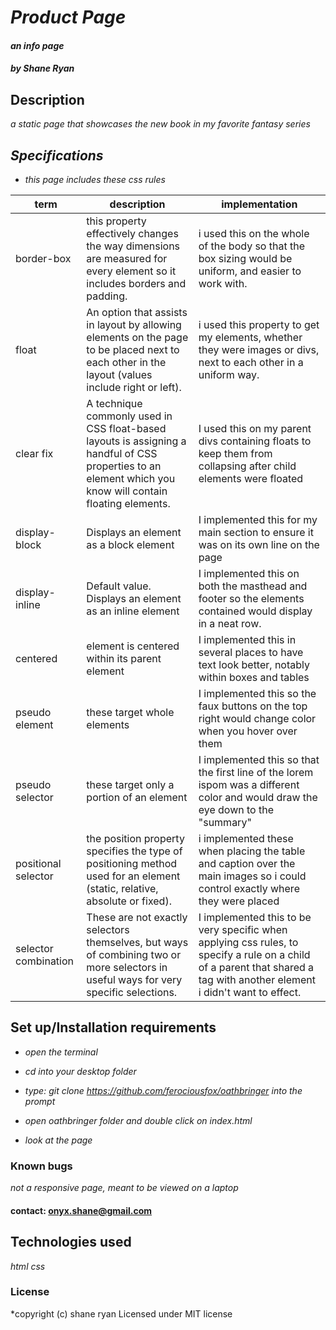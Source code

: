 
# _Product Page_

#### _an info page_

#### _by Shane Ryan_

## Description

_a static page that showcases the new book in my favorite fantasy series_

## _Specifications_

  * _this page includes these css rules_

term | description | implementation
 --- | --- |---
border-box | this property effectively changes the way dimensions are measured for every element so it includes borders and padding.| i used this on the whole of the body so that the box sizing would be uniform, and easier to work with.
| float | An  option that assists in layout by allowing elements on the page to be placed next to each other in the layout (values include right or left). | i used this property to get my elements, whether they were images or divs,  next to each other in a uniform way.|
| clear fix | A technique commonly used in CSS float-based layouts is assigning a handful of CSS properties to an element which you know will contain floating elements. | I used this on my parent divs containing floats to keep them from collapsing after child elements were floated |
| display-block | Displays an element as a block element | I implemented this for my main section to ensure it was on its own line on the page                                                                                      |
| display-inline | Default value. Displays an element as an inline element | I implemented this on both the masthead and footer so the elements contained would display in a neat row. |
| centered | element is centered within its parent element | I implemented this in several places to have text look better, notably within boxes and tables |
| pseudo element | these target whole elements | I implemented this so the faux buttons on the top right would change color when you hover over them        |
| pseudo selector | these target only a portion of an element | I implemented this so that the first line of the lorem ispom was a different color and would draw the eye down to the "summary" |
| positional selector  | the position property specifies the type of positioning method used for an element (static, relative, absolute or fixed). | i implemented these when placing the table and caption over the main images so i could control exactly where they were placed |
| selector combination | These are not exactly selectors themselves, but ways of combining two or more selectors in useful ways for very specific selections. | I implemented this to be very specific when applying css rules, to specify a rule on a child of a parent that shared a tag with another element i didn't want to effect. |



## Set up/Installation requirements

  * _open the terminal_

  * _cd into your desktop folder_

  * _type: git clone https://github.com/ferociousfox/oathbringer into the prompt_

  * _open oathbringer folder and double click on index.html_

  * _look at the page_




### Known bugs

_not a responsive page, meant to be viewed on a laptop_

#### contact: onyx.shane@gmail.com

## Technologies used

_html css_

### License

*copyright (c) shane ryan
Licensed under MIT license
